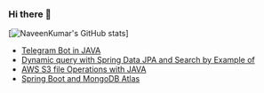 ### Hi there 👋
[![NaveenKumar's GitHub stats](https://github-readme-stats.vercel.app/api?username=NaveenKumarMN20)]


<!-- BLOG-POST-LIST:START -->
- [Telegram Bot in JAVA](https://mnnk.medium.com/telegram-bot-in-java-612fd88bb36?source=rss-a4167ca02150------2)
- [Dynamic query with Spring Data JPA and Search by Example of](https://mnnk.medium.com/dynamic-query-with-spring-data-jpa-and-search-by-example-of-53bcdc845c18?source=rss-a4167ca02150------2)
- [AWS S3 file Operations with JAVA](https://medium.com/dev-time/aws-s3-file-operations-with-java-b5908ecaf401?source=rss-a4167ca02150------2)
- [Spring Boot and MongoDB Atlas](https://mnnk.medium.com/spring-boot-and-mongodb-atlas-a2df466e8949?source=rss-a4167ca02150------2)
<!-- BLOG-POST-LIST:END -->
